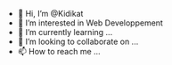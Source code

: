 - 👋 Hi, I’m @Kidikat
- 👀 I’m interested in Web Developpement
- 🌱 I’m currently learning ...
- 💞️ I’m looking to collaborate on ...
- 📫 How to reach me ...

<!---
Kidikat/Kidikat is a ✨ special ✨ repository because its `README.md` (this file) appears on your GitHub profile.
You can click the Preview link to take a look at your changes.
--->
